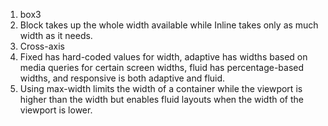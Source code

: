 1. box3
2. Block takes up the whole width available while Inline takes only as much width as it needs.
3. Cross-axis
4. Fixed has hard-coded values for width, adaptive has widths based on media queries for certain screen widths, fluid has percentage-based widths, and responsive is both adaptive and fluid.
5. Using max-width limits the width of a container while the viewport is higher than the width but enables fluid layouts when the width of the viewport is lower.
